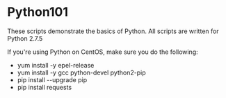 # Python101
These scripts demonstrate the basics of Python.
All scripts are written for Python 2.7.5

If you're using Python on CentOS, make sure you do the following:
* yum install -y epel-release
* yum install -y gcc python-devel python2-pip
* pip install --upgrade pip
* pip install requests
